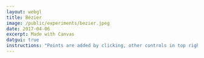```yaml
---
layout: webgl
title: Bézier 
image: /public/experiments/bezier.jpeg
date: 2017-04-06
excerpt: Made with Canvas
datgui: true
instructions: "Points are added by clicking, other controls in top right."
---
```


<style>
.webgl-container {
    background: #e0e0c5;
}
</style>

<script>

{% include matrix.js %}
{% include bezier.js %}
</script>
